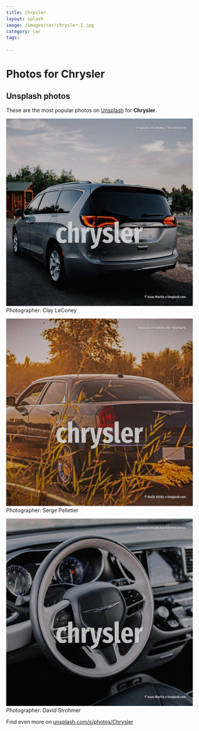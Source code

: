 ```yaml
---
title: Chrysler
layout: splash
image: /images/car/chrysler.1.jpg
category: car
tags:

---
```

# Photos for Chrysler
 
## Unsplash photos
These are the most popular photos on [Unsplash](https://unsplash.com) for **Chrysler**.
 
![Chrysler](/images/car/chrysler.1.jpg)
Photographer:  Clay LeConey
 
![Chrysler](/images/car/chrysler.2.jpg)
Photographer:  Serge Pelletier
 
![Chrysler](/images/car/chrysler.3.jpg)
Photographer:  David Strohmer
 
Find even more on [unsplash.com/s/photos/Chrysler](https://unsplash.com/s/photos/Chrysler)
 
